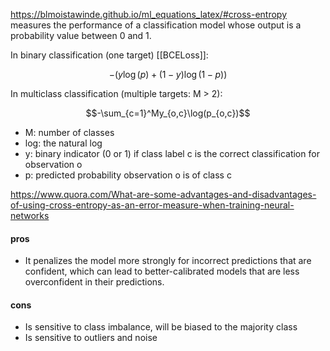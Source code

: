https://blmoistawinde.github.io/ml_equations_latex/#cross-entropy
measures the performance of a classification model whose output is a probability value between 0 and 1.

In binary classification (one target) [[BCELoss]]:

$$-{(y\log(p) + (1 - y)\log(1 - p))}$$


In multiclass classification (multiple targets: M > 2):

$$-\sum_{c=1}^My_{o,c}\log(p_{o,c})$$

- M: number of classes
- log: the natural log
- y: binary indicator (0 or 1) if class label c is the correct classification for observation o
- p: predicted probability observation o is of class c


https://www.quora.com/What-are-some-advantages-and-disadvantages-of-using-cross-entropy-as-an-error-measure-when-training-neural-networks
#### pros
- It penalizes the model more strongly for incorrect predictions that are confident, which can lead to better-calibrated models that are less overconfident in their predictions.
#### cons
- Is sensitive to class imbalance, will be biased to the majority class
- Is sensitive to outliers and noise